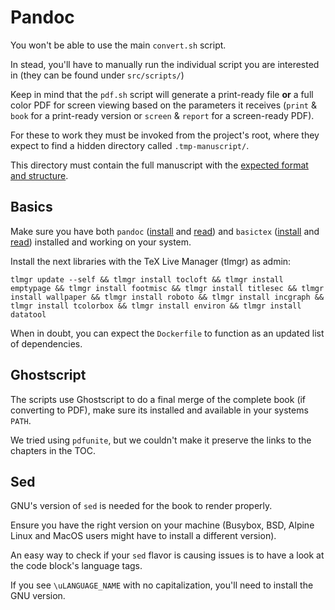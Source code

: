 # Pandoc

You won't be able to use the main `convert.sh` script.

In stead, you'll have to manually run the individual script you are interested in (they can be found under `src/scripts/`)

Keep in mind that the `pdf.sh` script will generate a print-ready file **or** a full color PDF for screen viewing
based on the parameters it receives (`print` & `book` for a print-ready version or `screen` & `report` for a
screen-ready PDF).

For these to work they must be invoked from the project's root, where they expect to find a hidden directory called `.tmp-manuscript/`.

This directory must contain the full manuscript with the [expected format and structure](manuscript).

## Basics

Make sure you have both `pandoc` ([install](https://tug.org/mactex/morepackages.html) and [read](https://tug.org/mactex/BasicTeX.pdf)) and `basictex` ([install](https://pandoc.org/installing.html) and [read](https://pandoc.org/MANUAL.pdf)) installed and working on your system.

Install the next libraries with the TeX Live Manager (tlmgr) as admin:

```shell
tlmgr update --self && tlmgr install tocloft && tlmgr install emptypage && tlmgr install footmisc && tlmgr install titlesec && tlmgr install wallpaper && tlmgr install roboto && tlmgr install incgraph && tlmgr install tcolorbox && tlmgr install environ && tlmgr install datatool
```

When in doubt, you can expect the `Dockerfile` to function as an updated list of dependencies.

## Ghostscript

The scripts use Ghostscript to do a final merge of the complete book (if converting to PDF), make sure its installed and available in your systems `PATH`.

We tried using `pdfunite`, but we couldn't make it preserve the links to the chapters in the TOC.

## Sed

GNU's version of `sed` is needed for the book to render properly.

Ensure you have the right version on your machine (Busybox, BSD, Alpine Linux and MacOS users might have to install a different version).

An easy way to check if your `sed` flavor is causing issues is to have a look at the code block's language tags.

If you see `\uLANGUAGE_NAME` with no capitalization, you'll need to install the GNU version.
